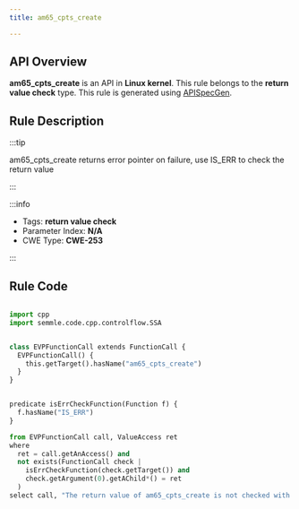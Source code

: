 ```yaml
---
title: am65_cpts_create

---
```



## API Overview
**am65_cpts_create** is an API in **Linux kernel**. This rule belongs to the **return value check** type. This rule is generated using [APISpecGen](../../tools/APISpecGen).
## Rule Description

:::tip

am65_cpts_create returns error pointer on failure, use IS_ERR to check the return value

:::

:::info

- Tags: **return value check**
- Parameter Index: **N/A**
- CWE Type: **CWE-253**

:::

## Rule Code
```python

import cpp
import semmle.code.cpp.controlflow.SSA


class EVPFunctionCall extends FunctionCall {
  EVPFunctionCall() {
    this.getTarget().hasName("am65_cpts_create")
  }
}


predicate isErrCheckFunction(Function f) {
  f.hasName("IS_ERR") 
}

from EVPFunctionCall call, ValueAccess ret
where
  ret = call.getAnAccess() and
  not exists(FunctionCall check |
    isErrCheckFunction(check.getTarget()) and
    check.getArgument(0).getAChild*() = ret
  )
select call, "The return value of am65_cpts_create is not checked with IS_ERR."
    
```